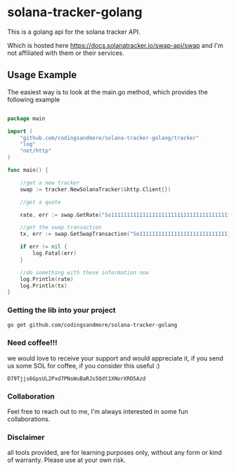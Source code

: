 # solana-tracker-golang

This is a golang api for the solana tracker API.

Which is hosted here https://docs.solanatracker.io/swap-api/swap and I'm not affiliated with them or their services.

## Usage Example

The easiest way is to look at the main.go method, which provides the following example

```go

package main

import (
	"github.com/codingsandmore/solana-tracker-golang/tracker"
	"log"
	"net/http"
)

func main() {

	//get a new tracker
	swap := tracker.NewSolanaTracker(&http.Client{})

	//get a quote

	rate, err := swap.GetRate("So11111111111111111111111111111111111111112", "4k3Dyjzvzp8eMZWUXbBCjEvwSkkk59S5iCNLY3QrkX6R", 10, 15)

	//get the swap transaction
	tx, err := swap.GetSwapTransaction("So11111111111111111111111111111111111111112", "4k3Dyjzvzp8eMZWUXbBCjEvwSkkk59S5iCNLY3QrkX6R", 10, 15, "44ByXN2NgCeHJdsmbUvKrjcdRQJLJDuY8DqnqWMcwy5U",0.015)

	if err != nil {
		log.Fatal(err)
	}

	//do something with these information now
	log.Println(rate)
	log.Println(tx)
}
```

### Getting the lib into your project

```bash
go get github.com/codingsandmore/solana-tracker-golang
```

### Need coffee!!!

we would love to receive your support and would appreciate it, if you send us some SOL for coffee, if you consider this
useful :)

```
D79Tjjs6GpsUL2Pxd7PNsWuBaRJs5Qdt1XNorXRD5Azd
```

### Collaboration

Feel free to reach out to me, I'm always interested in some fun collaborations.

### Disclaimer

all tools provided, are for learning purposes only, without any form or kind of warranty. Please use at your own risk.